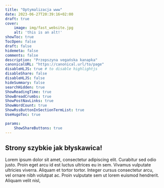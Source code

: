 ```yaml
---
title: "Optymalizacja www"
date: 2023-06-27T20:39:16+02:00
draft: true
cover:
    image: img/fast_website.jpg
    alt: 'this is an alt!'
showToc: true
TocOpen: false
draft: false
hidemeta: false
comments: false
description: "Przepszyna vegańska kanapka"
canonicalURL: "https://canonical.url/to/page"
disableHLJS: true # to disable highlightjs
disableShare: false
disableHLJS: false
hideSummary: false
searchHidden: true
ShowReadingTime: true
ShowBreadCrumbs: true
ShowPostNavLinks: true
ShowWordCount: true
ShowRssButtonInSectionTermList: true
UseHugoToc: true

params:
    ShowShareButtons: true
---
```


## Strony szybkie jak błyskawica!

Lorem ipsum dolor sit amet, consectetur adipiscing elit. Curabitur sed odio justo. Proin eget arcu id est luctus ultrices eu in sem. Vivamus vulputate ultricies viverra. Aliquam et tortor tortor. Integer cursus consectetur arcu, vel ornare nibh volutpat ac. Proin vulputate sem ut lorem euismod hendrerit. Aliquam velit nisl,